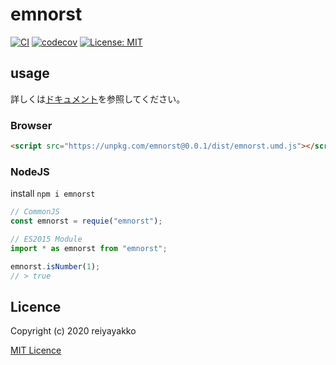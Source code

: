 
# emnorst

[![CI](https://github.com/reiyayakko/emnorst/workflows/CI/badge.svg)](https://github.com/reiyayakko/emnorst/actions?query=workflow%3ACI)
[![codecov](https://codecov.io/gh/reiyayakko/emnorst/branch/master/graph/badge.svg)](https://codecov.io/gh/reiyayakko/emnorst)
[![License: MIT](https://img.shields.io/badge/License-MIT-yellow.svg)](https://opensource.org/licenses/MIT)
<!-- [![document](https://reiyayakko.github.io/emnorst/badge.svg)](https://reiyayakko.github.io/emnorst) -->
<!-- [![_](https://img.shields.io/badge/test-hoge-informational)]() -->

## usage

詳しくは[ドキュメント](https://reiyayakko.github.io/emnorst)を参照してください。

### Browser

```html
<script src="https://unpkg.com/emnorst@0.0.1/dist/emnorst.umd.js"></script>
```

### NodeJS

install
`npm i emnorst`

```javascript
// CommonJS
const emnorst = requie("emnorst");

// ES2015 Module
import * as emnorst from "emnorst";

emnorst.isNumber(1);
// > true
```

## Licence

Copyright (c) 2020 reiyayakko

[MIT Licence](https://opensource.org/licenses/MIT)

